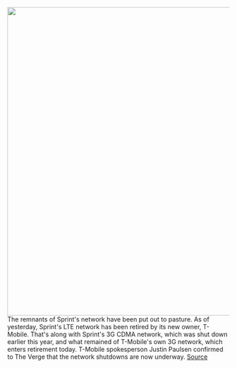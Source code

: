 <img src='https://cdn.vox-cdn.com/thumbor/w3yUjxEa_HNav82gDFh3GnKzs9U=/0x0:3000x2000/1200x800/filters:focal(1260x760:1740x1240)/cdn.vox-cdn.com/uploads/chorus_image/image/71039222/acasatro_180430_1777_sprint_Tmobile_0002.0.jpg' width='700px' /><br/>
The remnants of Sprint's network have been put out to pasture. As of yesterday, Sprint's LTE network has been retired by its new owner, T-Mobile. That's along with Sprint's 3G CDMA network, which was shut down earlier this year, and what remained of T-Mobile's own 3G network, which enters retirement today. T-Mobile spokesperson Justin Paulsen confirmed to The Verge that the network shutdowns are now underway.
<a href='https://www.theverge.com/2022/7/1/23191183/sprint-network-shutdown-t-mobile-sunset-lte-3g-cdma'> Source <a/>